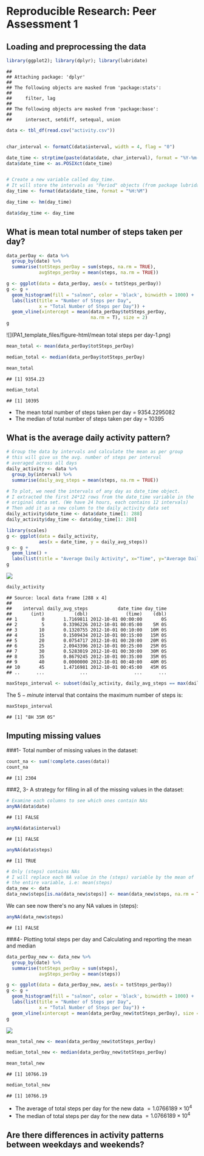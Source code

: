 # Reproducible Research: Peer Assessment 1


## Loading and preprocessing the data


```r
library(ggplot2); library(dplyr); library(lubridate)
```

```
## 
## Attaching package: 'dplyr'
## 
## The following objects are masked from 'package:stats':
## 
##     filter, lag
## 
## The following objects are masked from 'package:base':
## 
##     intersect, setdiff, setequal, union
```

```r
data <- tbl_df(read.csv("activity.csv"))


char_interval <- formatC(data$interval, width = 4, flag = "0")

date_time <- strptime(paste(data$date, char_interval), format = "%Y-%m-%d %H%M")
data$date_time <- as.POSIXct(date_time)


# Create a new variable called day_time.
# It will store the intervals as "Period" objects (from package lubridate)
day_time <- format(data$date_time, format = "%H:%M")

day_time <- hm(day_time)

data$day_time <- day_time
```



## What is mean total number of steps taken per day?


```r
data_perDay <- data %>%
  group_by(date) %>%
  summarise(totSteps_perDay = sum(steps, na.rm = TRUE),
            avgSteps_perDay = mean(steps, na.rm = TRUE))

g <- ggplot(data = data_perDay, aes(x = totSteps_perDay))
g <- g + 
  geom_histogram(fill = "salmon", color = 'black', binwidth = 1000) +
  labs(list(title = "Number of Steps per Day", 
            x = "Total Number of Steps per Day")) +
  geom_vline(xintercept = mean(data_perDay$totSteps_perDay, 
                               na.rm = T), size = 2)
g
```

![](PA1_template_files/figure-html/mean total steps per day-1.png) 

```r
mean_total <- mean(data_perDay$totSteps_perDay)

median_total <- median(data_perDay$totSteps_perDay)

mean_total
```

```
## [1] 9354.23
```

```r
median_total
```

```
## [1] 10395
```

- The mean total number of steps taken per day = 9354.2295082
- The median of total number of steps taken per day = 10395

## What is the average daily activity pattern?


```r
# Group the data by intervals and calculate the mean as per group
# this will give us the avg. number of steps per interval 
# averaged across all days
daily_activity <- data %>%
  group_by(interval) %>%
  summarise(daily_avg_steps = mean(steps, na.rm = TRUE))

# To plot, we need the intervals of any day as date_time object.
# I extracted the first 24*12 rows from the date_time variable in the 
# original data set. (We have 24 hours, each contains 12 intervals)
# Then add it as a new column to the daily_activity data set
daily_activity$date_time <- data$date_time[1: 288]
daily_activity$day_time <- data$day_time[1: 288]

library(scales)
g <- ggplot(data = daily_activity, 
            aes(x = date_time, y = daily_avg_steps)) 
g <- g + 
  geom_line() +
  labs(list(title = "Average Daily Activity", x="Time", y="Average Daily Steps"))
g
```

![](PA1_template_files/figure-html/unnamed-chunk-1-1.png) 

```r
daily_activity
```

```
## Source: local data frame [288 x 4]
## 
##    interval daily_avg_steps           date_time day_time
##       (int)           (dbl)              (time)    (dbl)
## 1         0       1.7169811 2012-10-01 00:00:00       0S
## 2         5       0.3396226 2012-10-01 00:05:00    5M 0S
## 3        10       0.1320755 2012-10-01 00:10:00   10M 0S
## 4        15       0.1509434 2012-10-01 00:15:00   15M 0S
## 5        20       0.0754717 2012-10-01 00:20:00   20M 0S
## 6        25       2.0943396 2012-10-01 00:25:00   25M 0S
## 7        30       0.5283019 2012-10-01 00:30:00   30M 0S
## 8        35       0.8679245 2012-10-01 00:35:00   35M 0S
## 9        40       0.0000000 2012-10-01 00:40:00   40M 0S
## 10       45       1.4716981 2012-10-01 00:45:00   45M 0S
## ..      ...             ...                 ...      ...
```

```r
maxSteps_interval <- subset(daily_activity, daily_avg_steps == max(daily_avg_steps))$day_time
```

The $5-minute$ interval that contains the maximum number of steps is: 

```r
maxSteps_interval
```

```
## [1] "8H 35M 0S"
```



## Imputing missing values
###1- Total number of missing values in the dataset:

```r
count_na <- sum(!complete.cases(data))
count_na
```

```
## [1] 2304
```

###2, 3- A strategy for filling in all of the missing values in the dataset:

```r
# Examine each columns to see which ones contain NAs
anyNA(data$date)
```

```
## [1] FALSE
```

```r
anyNA(data$interval)
```

```
## [1] FALSE
```

```r
anyNA(data$steps)
```

```
## [1] TRUE
```

```r
# Only (steps) contains NAs
# I will replace each NA value in the (steps) variable by the mean of
# the entire variable, i.e: mean(steps)
data_new <- data
data_new$steps[is.na(data_new$steps)] <- mean(data_new$steps, na.rm = TRUE)
```

We can see now there's no any NA values in (steps):

```r
anyNA(data_new$steps)
```

```
## [1] FALSE
```

###4- Plotting total steps per day and Calculating and reporting the mean and median


```r
data_perDay_new <- data_new %>%
  group_by(date) %>%
  summarise(totSteps_perDay = sum(steps),
            avgSteps_perDay = mean(steps))

g <- ggplot(data = data_perDay_new, aes(x = totSteps_perDay))
g <- g + 
  geom_histogram(fill = "salmon", color = 'black', binwidth = 1000) +
  labs(list(title = "Number of Steps per Day", 
            x = "Total Number of Steps per Day")) +
  geom_vline(xintercept = mean(data_perDay_new$totSteps_perDay), size = 2)
g
```

![](PA1_template_files/figure-html/unnamed-chunk-6-1.png) 

```r
mean_total_new <- mean(data_perDay_new$totSteps_perDay)

median_total_new <- median(data_perDay_new$totSteps_perDay)

mean_total_new
```

```
## [1] 10766.19
```

```r
median_total_new 
```

```
## [1] 10766.19
```

- The average of total steps per day for the new data $= 1.0766189\times 10^{4}$
- The median of total steps per day for the new data $= 1.0766189\times 10^{4}$ 


## Are there differences in activity patterns between weekdays and weekends?



